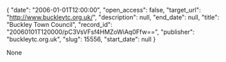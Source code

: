 {
  "date": "2006-01-01T12:00:00", 
  "open_access": false, 
  "target_url": "http://www.buckleytc.org.uk/", 
  "description": null, 
  "end_date": null, 
  "title": "Buckley Town Council", 
  "record_id": "20060101T120000/pC3VsVFsf4HMZoWiAq0Ffw==", 
  "publisher": "buckleytc.org.uk", 
  "slug": 15556, 
  "start_date": null
}

None